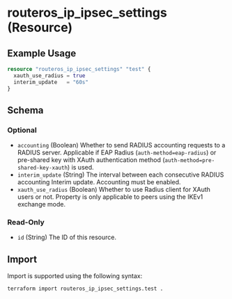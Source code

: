 # routeros_ip_ipsec_settings (Resource)


## Example Usage
```terraform
resource "routeros_ip_ipsec_settings" "test" {
  xauth_use_radius = true
  interim_update   = "60s"
}
```

<!-- schema generated by tfplugindocs -->
## Schema

### Optional

- `accounting` (Boolean) Whether to send RADIUS accounting requests to a RADIUS server. Applicable if EAP Radius (`auth-method=eap-radius`) or pre-shared key with XAuth authentication method (`auth-method=pre-shared-key-xauth`) is used.
- `interim_update` (String) The interval between each consecutive RADIUS accounting Interim update. Accounting must be enabled.
- `xauth_use_radius` (Boolean) Whether to use Radius client for XAuth users or not. Property is only applicable to peers using the IKEv1 exchange mode.

### Read-Only

- `id` (String) The ID of this resource.

## Import
Import is supported using the following syntax:
```shell
terraform import routeros_ip_ipsec_settings.test .
```
